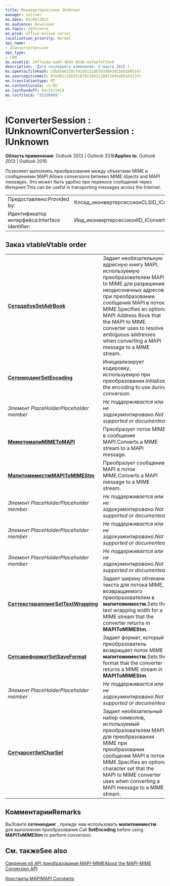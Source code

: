 ```yaml
---
title: Иконвертерсессион IUnknown
manager: soliver
ms.date: 03/09/2015
ms.audience: Developer
ms.topic: reference
ms.prod: office-online-server
localization_priority: Normal
api_name:
- IConverterSession
api_type:
- COM
ms.assetid: 24f7a14a-aa6f-4045-054b-4a7aefef25e4
description: 'Дата последнего изменения: 9 марта 2015 г.'
ms.openlocfilehash: 2db55d6318cf02dd131d07b34841922e61605147
ms.sourcegitcommit: 8fe462c32b91c87911942c188f3445e85a54137c
ms.translationtype: MT
ms.contentlocale: ru-RU
ms.lasthandoff: 04/23/2019
ms.locfileid: "32336689"
---
```

# <a name="iconvertersession--iunknown"></a><span data-ttu-id="987ee-103">IConverterSession : IUnknown</span><span class="sxs-lookup"><span data-stu-id="987ee-103">IConverterSession : IUnknown</span></span>

  
  
<span data-ttu-id="987ee-104">**Область применения**: Outlook 2013 | Outlook 2016</span><span class="sxs-lookup"><span data-stu-id="987ee-104">**Applies to**: Outlook 2013 | Outlook 2016</span></span> 
  
<span data-ttu-id="987ee-105">Позволяет выполнять преобразование между объектами MIME и сообщениями MAPI.</span><span class="sxs-lookup"><span data-stu-id="987ee-105">Allows conversions between MIME objects and MAPI messages.</span></span> <span data-ttu-id="987ee-106">Это может быть удобно при переносе сообщений через Интернет.</span><span class="sxs-lookup"><span data-stu-id="987ee-106">This can be useful in transporting messages across the Internet.</span></span>
  
|||
|:-----|:-----|
|<span data-ttu-id="987ee-107">Предоставлено:</span><span class="sxs-lookup"><span data-stu-id="987ee-107">Provided by:</span></span>  <br/> |<span data-ttu-id="987ee-108">Клсид_иконвертерсессион</span><span class="sxs-lookup"><span data-stu-id="987ee-108">CLSID_IConverterSession</span></span>  <br/> |
|<span data-ttu-id="987ee-109">Идентификатор интерфейса:</span><span class="sxs-lookup"><span data-stu-id="987ee-109">Interface identifier:</span></span>  <br/> |<span data-ttu-id="987ee-110">Иид_иконвертерсессион</span><span class="sxs-lookup"><span data-stu-id="987ee-110">IID_IConverterSession</span></span>  <br/> |
   
## <a name="vtable-order"></a><span data-ttu-id="987ee-111">Заказ vtable</span><span class="sxs-lookup"><span data-stu-id="987ee-111">Vtable order</span></span>

|||
|:-----|:-----|
|<span data-ttu-id="987ee-112">**[Сетадрбук](iconvertersession-setadrbook.md)**</span><span class="sxs-lookup"><span data-stu-id="987ee-112">**[SetAdrBook](iconvertersession-setadrbook.md)**</span></span> <br/> |<span data-ttu-id="987ee-113">Задает необязательную адресную книгу MAPI, используемую преобразователем MAPI to MIME для разрешения неоднозначных адресов при преобразовании сообщения MAPI в поток MIME.</span><span class="sxs-lookup"><span data-stu-id="987ee-113">Specifies an optional MAPI Address Book that the MAPI to MIME converter uses to resolve ambiguous addresses when converting a MAPI message to a MIME stream.</span></span>  <br/> |
|<span data-ttu-id="987ee-114">**[Сетенкодинг](iconvertersession-setencoding.md)**</span><span class="sxs-lookup"><span data-stu-id="987ee-114">**[SetEncoding](iconvertersession-setencoding.md)**</span></span> <br/> |<span data-ttu-id="987ee-115">Инициализирует кодировку, используемую при преобразовании.</span><span class="sxs-lookup"><span data-stu-id="987ee-115">Initializes the encoding to use during conversion.</span></span>  <br/> |
| <span data-ttu-id="987ee-116">*Элемент PlaceHolder*</span><span class="sxs-lookup"><span data-stu-id="987ee-116">*Placeholder member*</span></span>  <br/> | <span data-ttu-id="987ee-117">*Не поддерживается или не задокументировано.*</span><span class="sxs-lookup"><span data-stu-id="987ee-117">*Not supported or documented.*</span></span>  <br/> |
|<span data-ttu-id="987ee-118">**[Миметомапи](iconvertersession-mimetomapi.md)**</span><span class="sxs-lookup"><span data-stu-id="987ee-118">**[MIMEToMAPI](iconvertersession-mimetomapi.md)**</span></span> <br/> |<span data-ttu-id="987ee-119">Преобразует поток MIME в сообщение MAPI.</span><span class="sxs-lookup"><span data-stu-id="987ee-119">Converts a MIME stream to a MAPI message.</span></span>  <br/> |
|<span data-ttu-id="987ee-120">**[Мапитомиместм](iconvertersession-mapitomimestm.md)**</span><span class="sxs-lookup"><span data-stu-id="987ee-120">**[MAPIToMIMEStm](iconvertersession-mapitomimestm.md)**</span></span> <br/> |<span data-ttu-id="987ee-121">Преобразует сообщение MAPI в поток MIME.</span><span class="sxs-lookup"><span data-stu-id="987ee-121">Converts a MAPI message to a MIME stream.</span></span>  <br/> |
| <span data-ttu-id="987ee-122">*Элемент PlaceHolder*</span><span class="sxs-lookup"><span data-stu-id="987ee-122">*Placeholder member*</span></span>  <br/> | <span data-ttu-id="987ee-123">*Не поддерживается или не задокументировано.*</span><span class="sxs-lookup"><span data-stu-id="987ee-123">*Not supported or documented.*</span></span>  <br/> |
| <span data-ttu-id="987ee-124">*Элемент PlaceHolder*</span><span class="sxs-lookup"><span data-stu-id="987ee-124">*Placeholder member*</span></span>  <br/> | <span data-ttu-id="987ee-125">*Не поддерживается или не задокументировано.*</span><span class="sxs-lookup"><span data-stu-id="987ee-125">*Not supported or documented.*</span></span>  <br/> |
| <span data-ttu-id="987ee-126">*Элемент PlaceHolder*</span><span class="sxs-lookup"><span data-stu-id="987ee-126">*Placeholder member*</span></span>  <br/> | <span data-ttu-id="987ee-127">*Не поддерживается или не задокументировано.*</span><span class="sxs-lookup"><span data-stu-id="987ee-127">*Not supported or documented.*</span></span>  <br/> |
|<span data-ttu-id="987ee-128">**[Сеттекствраппинг](iconvertersession-settextwrapping.md)**</span><span class="sxs-lookup"><span data-stu-id="987ee-128">**[SetTextWrapping](iconvertersession-settextwrapping.md)**</span></span> <br/> |<span data-ttu-id="987ee-129">Задает ширину обтекания текста для потока MIME, возвращаемого преобразователем в **мапитомиместм**.</span><span class="sxs-lookup"><span data-stu-id="987ee-129">Sets the text wrapping width for a MIME stream that the converter returns in **MAPIToMIMEStm**.</span></span>  <br/> |
|<span data-ttu-id="987ee-130">**[Сетсавеформат](iconvertersession-setsaveformat.md)**</span><span class="sxs-lookup"><span data-stu-id="987ee-130">**[SetSaveFormat](iconvertersession-setsaveformat.md)**</span></span> <br/> |<span data-ttu-id="987ee-131">Задает формат, который преобразователь возвращает поток MIME в **мапитомиместм**.</span><span class="sxs-lookup"><span data-stu-id="987ee-131">Sets the format that the converter returns a MIME stream in **MAPIToMIMEStm**.</span></span>  <br/> |
| <span data-ttu-id="987ee-132">*Элемент PlaceHolder*</span><span class="sxs-lookup"><span data-stu-id="987ee-132">*Placeholder member*</span></span>  <br/> | <span data-ttu-id="987ee-133">*Не поддерживается или не задокументировано.*</span><span class="sxs-lookup"><span data-stu-id="987ee-133">*Not supported or documented.*</span></span>  <br/> |
|<span data-ttu-id="987ee-134">**[Сетчарсет](iconvertersession-setcharset.md)**</span><span class="sxs-lookup"><span data-stu-id="987ee-134">**[SetCharSet](iconvertersession-setcharset.md)**</span></span> <br/> |<span data-ttu-id="987ee-135">Задает необязательный набор символов, используемый преобразователем MAPI для преобразования MIME при преобразовании сообщения MAPI в поток MIME.</span><span class="sxs-lookup"><span data-stu-id="987ee-135">Specifies an optional character set that the MAPI to MIME converter uses when converting a MAPI message to a MIME stream.</span></span>  <br/> |
   
## <a name="remarks"></a><span data-ttu-id="987ee-136">Комментарии</span><span class="sxs-lookup"><span data-stu-id="987ee-136">Remarks</span></span>

<span data-ttu-id="987ee-137">ВыЗовите **сетенкодинг** , прежде чем использовать **мапитомиместм** для выполнения преобразования.</span><span class="sxs-lookup"><span data-stu-id="987ee-137">Call **SetEncoding** before using **MAPIToMIMEStm** to perform conversion.</span></span> 
  
## <a name="see-also"></a><span data-ttu-id="987ee-138">См. также</span><span class="sxs-lookup"><span data-stu-id="987ee-138">See also</span></span>



[<span data-ttu-id="987ee-139">Сведения об API преобразования MAPI-MIME</span><span class="sxs-lookup"><span data-stu-id="987ee-139">About the MAPI-MIME Conversion API</span></span>](about-the-mapi-mime-conversion-api.md)
  
[<span data-ttu-id="987ee-140">Константы MAPI</span><span class="sxs-lookup"><span data-stu-id="987ee-140">MAPI Constants</span></span>](mapi-constants.md)

